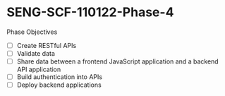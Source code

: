 # SENG-SCF-110122-Phase-4

Phase Objectives
- [ ] Create RESTful APIs
- [ ] Validate data
- [ ] Share data between a frontend JavaScript application and a backend API application
- [ ] Build authentication into APIs
- [ ] Deploy backend applications